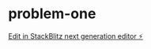 # problem-one

[Edit in StackBlitz next generation editor ⚡️](https://stackblitz.com/~/github.com/Venkatanagadurga/problem-one)